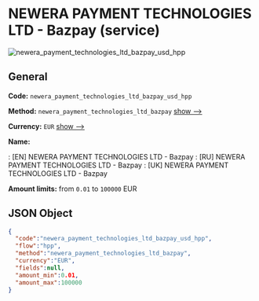 
# NEWERA PAYMENT TECHNOLOGIES LTD - Bazpay (service) 
![newera_payment_technologies_ltd_bazpay_usd_hpp](https://static.openfintech.io/payment_methods/newera_payment_technologies_ltd_bazpay_usd_hpp/logo.svg?w=400&c=v0.59.26#w200)  

## General 
 
**Code:** `newera_payment_technologies_ltd_bazpay_usd_hpp` 
 
**Method:** `newera_payment_technologies_ltd_bazpay` 
 [show -->](/payment-methods/newera_payment_technologies_ltd_bazpay/) 
 
**Currency:** `EUR` [show -->](/currencies/EUR/) 
 
**Name:** 
 
:	[EN] NEWERA PAYMENT TECHNOLOGIES LTD - Bazpay 
:	[RU] NEWERA PAYMENT TECHNOLOGIES LTD - Bazpay 
:	[UK] NEWERA PAYMENT TECHNOLOGIES LTD - Bazpay 
 
**Amount limits:** from `0.01` to `100000` EUR 

## JSON Object 

```json
{
  "code":"newera_payment_technologies_ltd_bazpay_usd_hpp",
  "flow":"hpp",
  "method":"newera_payment_technologies_ltd_bazpay",
  "currency":"EUR",
  "fields":null,
  "amount_min":0.01,
  "amount_max":100000
}
```  
